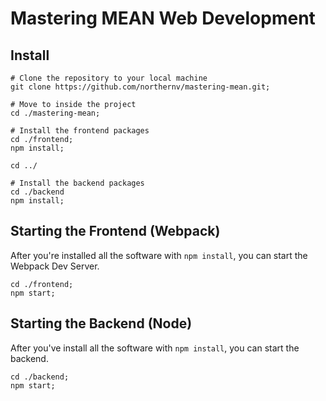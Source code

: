 # Mastering MEAN Web Development


## Install

```
# Clone the repository to your local machine
git clone https://github.com/northernv/mastering-mean.git;

# Move to inside the project
cd ./mastering-mean;

# Install the frontend packages
cd ./frontend;
npm install;

cd ../

# Install the backend packages
cd ./backend
npm install;
```

## Starting the Frontend (Webpack)
After you're installed all the software with `npm install`, you can start the Webpack Dev Server.

```
cd ./frontend;
npm start;
```

## Starting the Backend (Node)
After you've install all the software with `npm install`, you can start the backend.

```
cd ./backend;
npm start;
```

